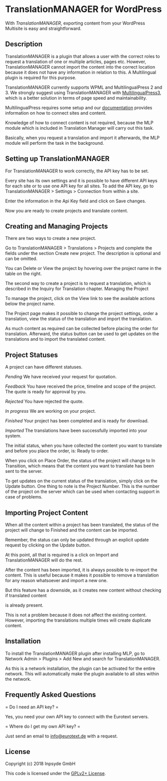 
# TranslationMANAGER for WordPress
With *TranslationMANAGER*, exporting content from your WordPress Multisite is easy and straightforward.

## Description

TranslationMANAGER is a plugin that allows a user with the correct roles to request a translation of one or multiple articles, pages etc.  However, TranslationMANAGER cannot import the content into the correct location because it does not have any information in relation to this. A Multilingual plugin is required for this purpose. 

TranslationMANAGER currently supports WPML and MultilingualPress 2 and 3.
We strongly suggest using TranslationMANAGER with [MultilingualPress3](https://multilingualpress.org/), which is a better solution in terms of page speed and maintainability.

MultilingualPress requires some setup and our [documentation](https://multilingualpress.org/docs-category/multilingualpress-3-getting-started/) provides information on how to connect sites and content.

Knowledge of how to connect content is not required, because the MLP module which is included in Translation Manager will carry out this task.

Basically, when you request a translation and import it afterwards, the MLP module will perform the task in the background.

## Setting up TranslationMANAGER

For TranslationMANAGER to work correctly, the API key has to be set.

Every site has its own settings and it is possible to have different API keys for each site or to use one API key for all sites.
To add the API key, go to TranslationMANAGER > Settings > Connection from within a site.

Enter the information in the Api Key field and click on Save changes.

Now you are ready to create projects and translate content.

## Creating and Managing Projects

There are two ways to create a new project.

Go to TranslationMANAGER > Translations > Projects and complete the fields under the section Create new project. The description is optional and can be omitted.

You can Delete or View the project by hovering over the project name in the table on the right.

The second way to create a project is to request a translation, which is described in the Inquiry for Translation chapter.
Managing the Project

To manage the project, click on the View link to see the available actions below the project name.

The Project page makes it possible to change the project settings, order a translation, view the status of the translation and import the translation.

As much content as required can be collected before placing the order for translation.
Afterward, the status button can be used to get updates on the translations and to import the translated content.

## Project Statuses

A project can have different statuses.

*Pending*
We have received your request for quotation.

*Feedback*
You have received the price, timeline and scope of the project. The quote is ready for approval by you.

*Rejected*
You have rejected the quote.

*In progress*
We are working on your project.

*Finished*
Your project has been completed and is ready for download.

*Imported*
The translations have been successfully imported into your system.

The initial status, when you have collected the content you want to translate and before you place the order, is: Ready to order.

When you click on Place Order, the status of the project will change to In Transition, which means
that the content you want to translate has been sent to the server.

To get updates on the current status of the translation, simply click on the Update button.
One thing to note is the Project Number. This is the number of the project on the server
which can be used when contacting support in case of problems.

## Importing Project Content

When all the content within a project has been translated, the status of the project will change to Finished and the content can be imported.

Remember, the status can only be updated through an explicit update request by clicking on the Update button.

At this point, all that is required is a click on Import and TranslationMANAGER will do the rest.

After the content has been imported, it is always possible to re-import the content. This is useful because it makes it possible to remove a translation for any reason whatsoever and import a new one.

But this feature has a downside, as it creates new content without checking if translated content

 is already present.

This is not a problem because it does not affect the existing content. However, importing the translations multiple times will create duplicate content.

## Installation

To install the TranslationMANAGER plugin after installing MLP, go to Network Admin > Plugins > Add New and search for TranslationMANAGER.

As this is a network installation, the plugin can be activated for the entire network.
This will automatically make the plugin available to all sites within the network.

## Frequently Asked Questions
= Do I need an API key? =

Yes, you need your own API key to connect with the Eurotext servers.

= Where do I get my own API key? =

Just send an email to info@eurotext.de with a request.

## License
Copyright (c) 2018 Inpsyde GmbH

This code is licensed under the  [GPLv2+ License](https://github.com/inpsyde/multilingualpress/blob/develop/LICENSE).
